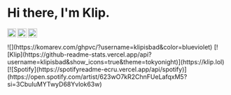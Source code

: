 <h1> Hi there, I'm Klip.</h1>

<a href="https://klip.lol">
  <img align="left" alt="Website" width="20px" src="https://raw.githubusercontent.com/klipisbad/klipisbad/main/website.svg" />
</a>
<a href="https://twitter.com/klipisbad">
  <img align="left" alt="Twitter" width="21px" src="https://raw.githubusercontent.com/klipisbad/klipisbad/main/twitter.svg" />
</a>
<a href="https://discord.klip.lol">
  <img align="left" alt="Discord" width="21px" src="https://raw.githubusercontent.com/klipisbad/klipisbad/main/discord-round.svg" />
</a>

<br />
<br />
![](https://komarev.com/ghpvc/?username=klipisbad&color=blueviolet)
[![Klip](https://github-readme-stats.vercel.app/api?username=klipisbad&show_icons=true&theme=tokyonight)](https://klip.lol)
[![Spotify](https://spotifyreadme-ecru.vercel.app/api/spotify)](https://open.spotify.com/artist/623wO7kR2ChnFUeLafqxM5?si=3CbuIuMYTwyD68Yvlok63w)
